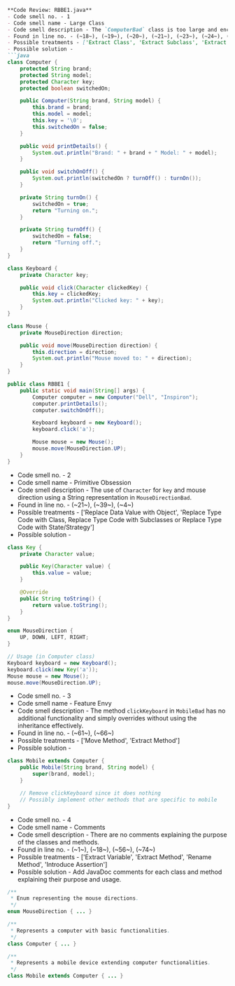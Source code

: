 ```markdown
**Code Review: RBBE1.java**
- Code smell no. - 1
- Code smell name - Large Class
- Code smell description - The `ComputerBad` class is too large and encompasses multiple responsibilities that could be broken down into smaller classes.
- Found in line no. - (~18~), (~19~), (~20~), (~21~), (~23~), (~24~), (~26~), (~32~), (~35~), (~38~), (~42~), (~46~), (~56~), (~61~), (~62~), (~66~), (~69~)
- Possible treatments - ['Extract Class', 'Extract Subclass', 'Extract Interface']
- Possible solution - 
```java
class Computer {
    protected String brand;
    protected String model;
    protected Character key;
    protected boolean switchedOn;

    public Computer(String brand, String model) {
        this.brand = brand;
        this.model = model;
        this.key = '\0';
        this.switchedOn = false;
    }

    public void printDetails() {
        System.out.println("Brand: " + brand + " Model: " + model);
    }

    public void switchOnOff() {
        System.out.println(switchedOn ? turnOff() : turnOn());
    }

    private String turnOn() {
        switchedOn = true;
        return "Turning on.";
    }

    private String turnOff() {
        switchedOn = false;
        return "Turning off.";
    }
}

class Keyboard {
    private Character key;

    public void click(Character clickedKey) {
        this.key = clickedKey;
        System.out.println("Clicked key: " + key);
    }
}

class Mouse {
    private MouseDirection direction;

    public void move(MouseDirection direction) {
        this.direction = direction;
        System.out.println("Mouse moved to: " + direction);
    }
}

public class RBBE1 {
    public static void main(String[] args) {
        Computer computer = new Computer("Dell", "Inspiron");
        computer.printDetails();
        computer.switchOnOff();

        Keyboard keyboard = new Keyboard();
        keyboard.click('a');

        Mouse mouse = new Mouse();
        mouse.move(MouseDirection.UP);
    }
}
```

- Code smell no. - 2
- Code smell name - Primitive Obsession
- Code smell description - The use of `Character` for `key` and mouse direction using a String representation in `MouseDirectionBad`.
- Found in line no. - (~21~), (~39~), (~4~)
- Possible treatments - ['Replace Data Value with Object', 'Replace Type Code with Class, Replace Type Code with Subclasses or Replace Type Code with State/Strategy']
- Possible solution - 
```java
class Key {
    private Character value;

    public Key(Character value) {
        this.value = value;
    }

    @Override
    public String toString() {
        return value.toString();
    }
}

enum MouseDirection {
    UP, DOWN, LEFT, RIGHT;
}

// Usage (in Computer class)
Keyboard keyboard = new Keyboard();
keyboard.click(new Key('a'));
Mouse mouse = new Mouse();
mouse.move(MouseDirection.UP);
```

- Code smell no. - 3
- Code smell name - Feature Envy
- Code smell description - The method `clickKeyboard` in `MobileBad` has no additional functionality and simply overrides without using the inheritance effectively.
- Found in line no. - (~61~), (~66~)
- Possible treatments - ['Move Method', 'Extract Method']
- Possible solution -
```java
class Mobile extends Computer {
    public Mobile(String brand, String model) {
        super(brand, model);
    }

    // Remove clickKeyboard since it does nothing
    // Possibly implement other methods that are specific to mobile
}
```

- Code smell no. - 4
- Code smell name - Comments
- Code smell description - There are no comments explaining the purpose of the classes and methods.
- Found in line no. - (~1~), (~18~), (~56~), (~74~)
- Possible treatments - ['Extract Variable', 'Extract Method', 'Rename Method', 'Introduce Assertion']
- Possible solution - Add JavaDoc comments for each class and method explaining their purpose and usage.
```java
/**
 * Enum representing the mouse directions.
 */
enum MouseDirection { ... }

/**
 * Represents a computer with basic functionalities.
 */
class Computer { ... }

/**
 * Represents a mobile device extending computer functionalities.
 */
class Mobile extends Computer { ... }
```
```